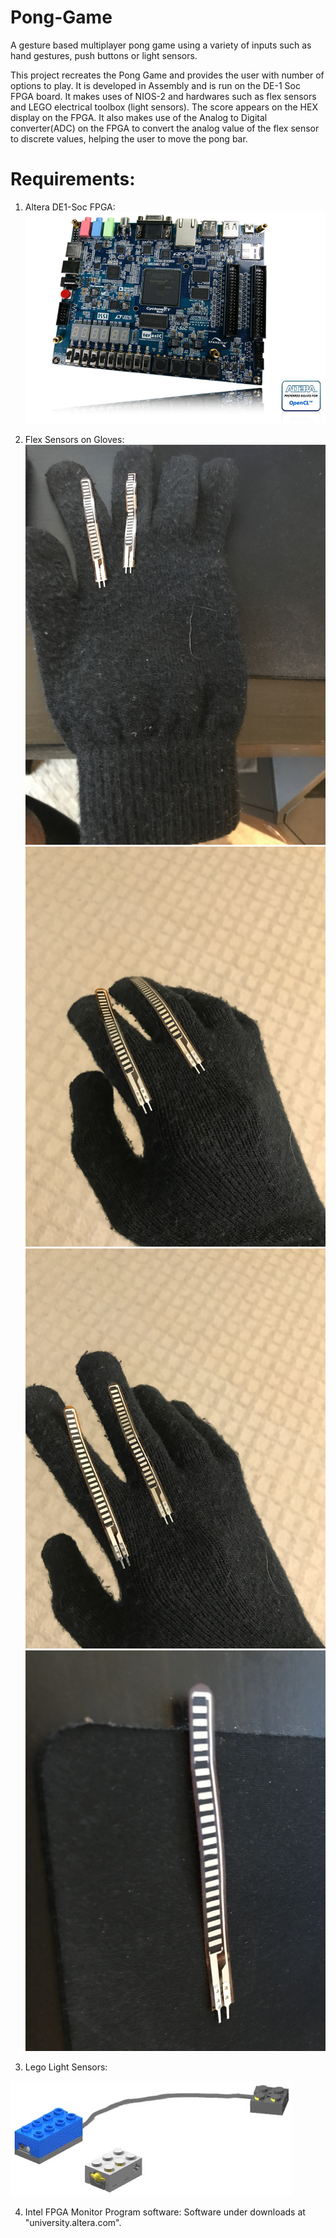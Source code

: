 # Pong-Game
A gesture based multiplayer pong game using a variety of inputs such as hand gestures, push buttons or light sensors. 

This project recreates the Pong Game and provides the user with number of options to play. It is developed in Assembly and is run on the DE-1 Soc FPGA board. It makes uses of NIOS-2 and hardwares such as flex sensors and LEGO electrical toolbox (light sensors). The score appears on the HEX display on the FPGA. It also makes use of the Analog to Digital converter(ADC) on the FPGA to convert the analog value of the flex sensor to discrete values, helping the user to move the pong bar. 

# Requirements:
1) Altera DE1-Soc FPGA:
![alt text](https://github.com/dumontvi/Pong-Game/blob/master/project_pics/DE1-SoC_top45_01.jpg)

2) Flex Sensors on Gloves:
![alt text](https://github.com/dumontvi/Pong-Game/blob/master/project_pics/flex_sensors%20(1).JPG)
![alt text](https://github.com/dumontvi/Pong-Game/blob/master/project_pics/flex_sensors%20(2).JPG)
![alt text](https://github.com/dumontvi/Pong-Game/blob/master/project_pics/flex_sensors%20(3).JPG)
![alt text](https://github.com/dumontvi/Pong-Game/blob/master/project_pics/flex_sensors%20(4).JPG)

3) Lego Light Sensors:

![alt text](https://github.com/dumontvi/Pong-Game/blob/master/project_pics/light_Sensors.jpg)

4) Intel FPGA Monitor Program software: Software under downloads at "university.altera.com".


